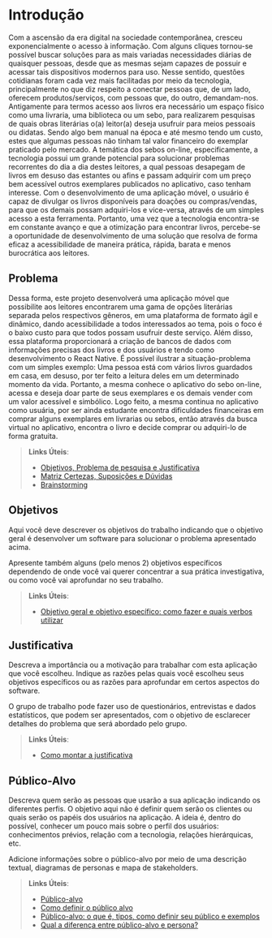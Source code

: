# Introdução

Com a ascensão da era digital na sociedade contemporânea, cresceu exponencialmente o acesso à informação. Com alguns cliques tornou-se possível buscar soluções para as mais variadas necessidades diárias de quaisquer pessoas, desde que as mesmas sejam capazes de possuir e acessar tais dispositivos modernos para uso.
Nesse sentido, questões cotidianas foram cada vez mais facilitadas por meio da tecnologia, principalmente no que diz respeito a conectar pessoas que, de um lado, oferecem produtos/serviços, com pessoas que, do outro, demandam-nos.
Antigamente para termos acesso aos livros era necessário um espaço físico como uma livraria, uma biblioteca ou um sebo, para realizarem pesquisas de quais obras literárias o(a) leitor(a) deseja usufruir para meios pessoais ou didatas. Sendo algo bem manual na época e até mesmo tendo um custo, estes que algumas pessoas não tinham tal valor financeiro do exemplar praticado pelo mercado.
A temática dos sebos on-line, especificamente, a tecnologia possui um grande potencial para solucionar problemas recorrentes do dia a dia destes leitores, a qual pessoas desapegam de livros em desuso das estantes ou afins e passam adquirir com um preço bem acessível outros exemplares publicados no aplicativo, caso tenham interesse. Com o desenvolvimento de uma aplicação móvel, o usuário é capaz de divulgar os livros disponíveis para doações ou compras/vendas, para que os demais possam adquiri-los e vice-versa, através de um simples acesso a esta ferramenta.
Portanto, uma vez que a tecnologia encontra-se em constante avanço e que a otimização para encontrar livros, percebe-se a oportunidade de desenvolvimento de uma solução que resolva de forma eficaz a acessibilidade de maneira prática, rápida, barata e menos burocrática aos leitores.


## Problema

Dessa forma, este projeto desenvolverá uma aplicação móvel que possibilite aos leitores encontrarem uma gama de opções literárias separada pelos respectivos gêneros, em uma plataforma de formato ágil e dinâmico, dando acessibilidade a todos interessados ao tema, pois o foco é o baixo custo para que todos possam usufruir deste serviço. Além disso, essa plataforma proporcionará a criação de bancos de dados com informações precisas dos livros e dos usuários e tendo como desenvolvimento o React Native.
É possível ilustrar a situação-problema com um simples exemplo: Uma pessoa está com vários livros guardados em casa, em desuso, por ter feito a leitura deles em um determinado momento da vida. Portanto, a mesma conhece o aplicativo do sebo on-line, acessa e deseja doar parte de seus exemplares e os demais vender com um valor acessível e simbólico. Logo feito, a mesma continua no aplicativo como usuária, por ser ainda estudante encontra dificuldades financeiras em comprar alguns exemplares em livrarias ou sebos, então através da busca virtual no aplicativo, encontra o livro e decide comprar ou adquiri-lo de forma gratuita.    

> **Links Úteis**:
> - [Objetivos, Problema de pesquisa e Justificativa](https://medium.com/@versioparole/objetivos-problema-de-pesquisa-e-justificativa-c98c8233b9c3)
> - [Matriz Certezas, Suposições e Dúvidas](https://medium.com/educa%C3%A7%C3%A3o-fora-da-caixa/matriz-certezas-suposi%C3%A7%C3%B5es-e-d%C3%BAvidas-fa2263633655)
> - [Brainstorming](https://www.euax.com.br/2018/09/brainstorming/)

## Objetivos

Aqui você deve descrever os objetivos do trabalho indicando que o objetivo geral é desenvolver um software para solucionar o problema apresentado acima. 

Apresente também alguns (pelo menos 2) objetivos específicos dependendo de onde você vai querer concentrar a sua prática investigativa, ou como você vai aprofundar no seu trabalho.
 
> **Links Úteis**:
> - [Objetivo geral e objetivo específico: como fazer e quais verbos utilizar](https://blog.mettzer.com/diferenca-entre-objetivo-geral-e-objetivo-especifico/)

## Justificativa

Descreva a importância ou a motivação para trabalhar com esta aplicação que você escolheu. Indique as razões pelas quais você escolheu seus objetivos específicos ou as razões para aprofundar em certos aspectos do software.

O grupo de trabalho pode fazer uso de questionários, entrevistas e dados estatísticos, que podem ser apresentados, com o objetivo de esclarecer detalhes do problema que será abordado pelo grupo.

> **Links Úteis**:
> - [Como montar a justificativa](https://guiadamonografia.com.br/como-montar-justificativa-do-tcc/)

## Público-Alvo

Descreva quem serão as pessoas que usarão a sua aplicação indicando os diferentes perfis. O objetivo aqui não é definir quem serão os clientes ou quais serão os papéis dos usuários na aplicação. A ideia é, dentro do possível, conhecer um pouco mais sobre o perfil dos usuários: conhecimentos prévios, relação com a tecnologia, relações
hierárquicas, etc.

Adicione informações sobre o público-alvo por meio de uma descrição textual, diagramas de personas e mapa de stakeholders.

> **Links Úteis**:
> - [Público-alvo](https://blog.hotmart.com/pt-br/publico-alvo/)
> - [Como definir o público alvo](https://exame.com/pme/5-dicas-essenciais-para-definir-o-publico-alvo-do-seu-negocio/)
> - [Público-alvo: o que é, tipos, como definir seu público e exemplos](https://klickpages.com.br/blog/publico-alvo-o-que-e/)
> - [Qual a diferença entre público-alvo e persona?](https://rockcontent.com/blog/diferenca-publico-alvo-e-persona/)
